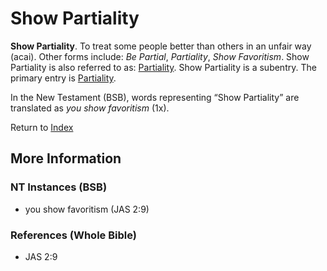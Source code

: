 # Show Partiality
**Show Partiality**. 
To treat some people better than others in an unfair way (acai). 
Other forms include: 
*Be Partial*, *Partiality*, *Show Favoritism*. 
Show Partiality is also referred to as: 
[Partiality](Partiality.md). 
Show Partiality is a subentry. The primary entry is 
[Partiality](Partiality.md). 




In the New Testament (BSB), words representing “Show Partiality” are translated as 
*you show favoritism* (1x). 


Return to [Index](00-Index.md)

## More Information

### NT Instances (BSB)

* you show favoritism (JAS 2:9)



### References (Whole Bible)

* JAS 2:9



